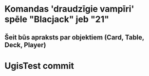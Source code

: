 # Komandas 'draudzīgie vampīri' spēle "Blacjack" jeb "21"
## Šeit būs apraksts par objektiem (Card, Table, Deck, Player)
# UgisTest commit
